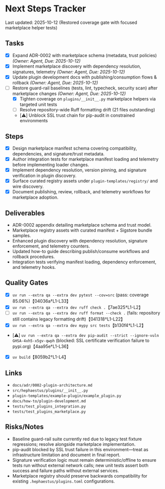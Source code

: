 # Next Steps Tracker

Last updated: 2025-10-12 (Restored coverage gate with focused marketplace helper tests)

## Tasks

- [x] Expand ADR-0002 with marketplace schema (metadata, trust policies) _(Owner: Agent, Due: 2025-10-12)_
- [x] Implement marketplace discovery with dependency resolution, signatures, telemetry _(Owner: Agent, Due: 2025-10-12)_
- [x] Update plugin development docs with publishing/consumption flows & rollback _(Owner: Agent, Due: 2025-10-12)_
- [ ] Restore guard-rail baselines (tests, lint, typecheck, security scan) after marketplace changes _(Owner: Agent, Due: 2025-10-12)_
  - [x] Tighten coverage on `plugins/__init__.py` marketplace helpers via targeted unit tests
  - [ ] Resolve repository-wide Ruff formatting drift (21 files outstanding)
  - [⚠️] Unblock SSL trust chain for pip-audit in constrained environments

## Steps

- [x] Design marketplace manifest schema covering compatibility, dependencies, and signature/trust metadata.
- [x] Author integration tests for marketplace manifest loading and telemetry before implementing loader changes.
- [x] Implement dependency resolution, version pinning, and signature verification in plugin discovery.
- [x] Surface curated registry assets under `plugin-templates/registry/` and wire discovery.
- [x] Document publishing, review, rollback, and telemetry workflows for marketplace adoption.

## Deliverables

- ADR-0002 appendix detailing marketplace schema and trust model.
- Marketplace registry assets with curated manifest + Sigstore bundle samples.
- Enhanced plugin discovery with dependency resolution, signature enforcement, and telemetry counters.
- Updated how-to guide describing publish/consume workflows and rollback procedures.
- Integration tests verifying manifest loading, dependency enforcement, and telemetry hooks.

## Quality Gates

- [x] `uv run --extra qa --extra dev pytest --cov=src` (pass: coverage 85.06%)【04036a†L1-L33】
- [x] `uv run --extra qa --extra dev ruff check .`【7ae325†L1-L2】
- [ ] `uv run --extra qa --extra dev ruff format --check .` (fails: repository still contains legacy formatting drift)【041318†L1-L22】
- [x] `uv run --extra qa --extra dev mypy src tests`【b130f4†L1-L2】
- [⚠️] `uv run --extra qa --extra dev pip-audit --strict --ignore-vuln GHSA-4xh5-x5gv-qwph` (blocked: SSL certificate verification failure to pypi.org)【4aa95e†L1-L36】
- [x] `uv build`【8059b2†L1-L4】

## Links

- `docs/adr/0002-plugin-architecture.md`
- `src/hephaestus/plugins/__init__.py`
- `plugin-templates/example-plugin/example_plugin.py`
- `docs/how-to/plugin-development.md`
- `tests/test_plugins_integration.py`
- `tests/test_plugins_marketplace.py`

## Risks/Notes

- Baseline guard-rail suite currently red due to legacy test fixture regressions; resolve alongside marketplace implementation.
- pip-audit blocked by SSL trust failure in this environment—treat as infrastructure limitation and document in final report.
- Signature verification logic must remain deterministic/offline to ensure tests run without external network calls; new unit tests assert both success and failure paths without external services.
- Marketplace registry should preserve backwards compatibility for existing `.hephaestus/plugins.toml` configurations.

